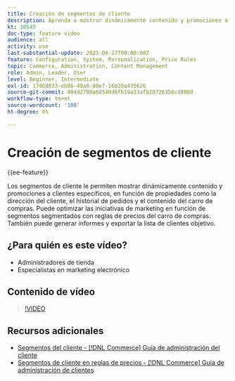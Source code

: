 ```yaml
---
title: Creación de segmentos de cliente
description: Aprenda a mostrar dinámicamente contenido y promociones a clientes específicos, en función de propiedades como la dirección del cliente, el historial de pedidos y el contenido del carro de compras.
kt: 10545
doc-type: feature video
audience: all
activity: use
last-substantial-update: 2023-04-27T00:00:00Z
feature: Configuration, System, Personalization, Price Rules
topic: Commerce, Administration, Content Management
role: Admin, Leader, User
level: Beginner, Intermediate
exl-id: 17d68833-eb86-49a8-80e7-16b20e435626
source-git-commit: 404d2708a6d540d6fb19a33afb20726356cd8000
workflow-type: tm+mt
source-wordcount: '108'
ht-degree: 0%

---
```


# Creación de segmentos de cliente

{{ee-feature}}

Los segmentos de cliente le permiten mostrar dinámicamente contenido y promociones a clientes específicos, en función de propiedades como la dirección del cliente, el historial de pedidos y el contenido del carro de compras. Puede optimizar las iniciativas de marketing en función de segmentos segmentados con reglas de precios del carro de compras. También puede generar informes y exportar la lista de clientes objetivo.

## ¿Para quién es este vídeo?

- Administradores de tienda
- Especialistas en marketing electrónico

## Contenido de vídeo

>[!VIDEO](https://video.tv.adobe.com/v/3411828?quality=12&learn=on&captions=spa)

## Recursos adicionales

- [Segmentos del cliente - [!DNL Commerce] Guía de administración del cliente](https://experienceleague.adobe.com/docs/commerce-admin/customers/customers-menu/customer-segments.html?lang=es)
- [Segmentos de cliente en reglas de precios - [!DNL Commerce] Guía de administración de clientes](https://experienceleague.adobe.com/docs/commerce-admin/customers/segments/customer-segment-price-rule.html?lang=es)
